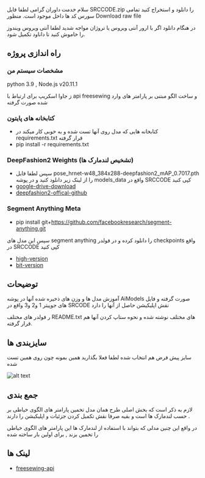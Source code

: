 سلام خدمت داوران گرامی لطفا فایل SRCCODE.zip را دانلود و استخراج کنید تمامی سورس کد ها داخل موجود است. منظور Download raw file


در هنگام دانلود اگر با ارور آنتی ویروس یا تروژان مواجه شدید لطفا آنتی ویروس ویندوز را خاموش کنید تا داناود تکمیل شود.


## راه اندازی پروژه
### مشخصات سیستم من

python 3.9 , Node.js v20.11.1

ز جاوا اسکریپ برای ارتباط با api freesewing و ساخت الگو مبتنی بر پارامتر های وارد شده صورت گرفته

### کتابخانه های پایتون

* کتابخانه هایی که مدل روی آنها تست شده و به خوبی کار میکند در requirements.txt قرار گرفته
* pip install -r requirements.txt

### DeepFashion2 Weights (تشخیص لندمارک ها)

* سپس لطفا فایل pose_hrnet-w48_384x288-deepfashion2_mAP_0.7017.pth را از لینک زیر دانلود کنید و در پوشه models_data واقع در SRCCODE کپی کنید
* [google-drive-download](https://drive.google.com/file/d/1hBr5tf5G0kndkQ-TKZ3CBtM7PRXxiF6j/view?usp=sharing)
* [deepfashion2-offical-github](https://github.com/svip-lab/HRNet-for-Fashion-Landmark-Estimation.PyTorch)

### Segment Anything Meta

* pip install git+https://github.com/facebookresearch/segment-anything.git


سپس این مدل های segment anything را دانلود کرده و در فولدر checkpoints واقع در SRCCODE کپی کنید


* [high-version](https://dl.fbaipublicfiles.com/segment_anything/sam_vit_h_4b8939.pth)
* [bit-version](https://dl.fbaipublicfiles.com/segment_anything/sam_vit_b_01ec64.pth)

## توضیحات

آموزش مدل ها و وزن های ذخیره شده آنها در پوشه AiModels صورت گرفته و فایل های جوپیتر 1 و2 و3 واقع در SRCODE نقش اپلیکیشن حاصل از آنها را دارد


ر فولدر های مختلف README.txt های مختلف نوشته شده و نحوه ستاپ کردن آنها هم قرار گرفته.

## سایزبندی ها

سایز پیش فرض هم انتخاب شده لطفا فعلا بگذارید همین بمونه چون روی همین تست شده

![alt text](https://i.postimg.cc/B6LrMcBP/Screenshot-2024-07-22-214905.png)

## جمع بندی

لازم به ذکر است که بخش اصلی طرح همان مدل تخمین پارامتر های الگوی خیاطی بر حسب لندمارک ها است و بقیه صرفا نقش تکمیل کردن جزئیات و اپلیکیشن را دارند .

در واقع این چنین مدلی که بتواند با استفاده از لندمارک ها این پارامتر های الگوی خیاطی را تخمین بزند , برای اولین بار ساخته شده

## لینک ها

* [freesewing-api](https://github.com/freesewing/pattern-via-io)

